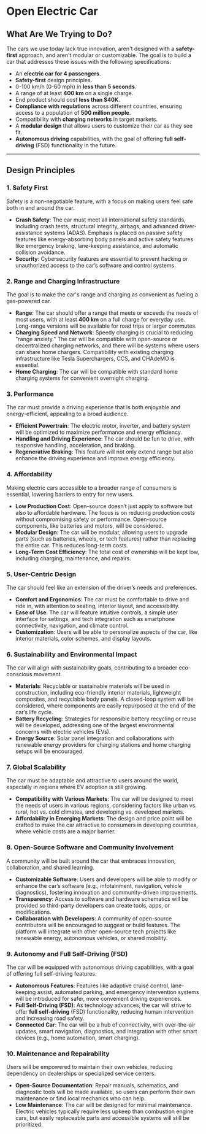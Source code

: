 # Open Electric Car

## What Are We Trying to Do?

The cars we use today lack true innovation, aren't designed with a **safety-first** approach, and aren't modular or customizable. The goal is to build a car that addresses these issues with the following specifications:

- An **electric car for 4 passengers**.
- **Safety-first** design principles.
- 0-100 km/h (0-60 mph) in **less than 5 seconds**.
- A range of at least **400 km** on a single charge.
- End product should cost **less than $40K**.
- **Compliance with regulations** across different countries, ensuring access to a population of **500 million people**.
- Compatibility with **charging networks** in target markets.
- A **modular design** that allows users to customize their car as they see fit.
- **Autonomous driving** capabilities, with the goal of offering **full self-driving** (FSD) functionality in the future.

---

## Design Principles

### 1. **Safety First**
Safety is a non-negotiable feature, with a focus on making users feel safe both in and around the car.

- **Crash Safety**: The car must meet all international safety standards, including crash tests, structural integrity, airbags, and advanced driver-assistance systems (ADAS). Emphasis is placed on passive safety features like energy-absorbing body panels and active safety features like emergency braking, lane-keeping assistance, and automatic collision avoidance.
- **Security**: Cybersecurity features are essential to prevent hacking or unauthorized access to the car’s software and control systems.

### 2. **Range and Charging Infrastructure**
The goal is to make the car's range and charging as convenient as fueling a gas-powered car.

- **Range**: The car should offer a range that meets or exceeds the needs of most users, with at least **400 km** on a full charge for everyday use. Long-range versions will be available for road trips or larger commutes.
- **Charging Speed and Network**: Speedy charging is crucial to reducing "range anxiety." The car will be compatible with open-source or decentralized charging networks, and there will be systems where users can share home chargers. Compatibility with existing charging infrastructure like Tesla Superchargers, CCS, and CHAdeMO is essential.
- **Home Charging**: The car will be compatible with standard home charging systems for convenient overnight charging.

### 3. **Performance**
The car must provide a driving experience that is both enjoyable and energy-efficient, appealing to a broad audience.

- **Efficient Powertrain**: The electric motor, inverter, and battery system will be optimized to maximize performance and energy efficiency.
- **Handling and Driving Experience**: The car should be fun to drive, with responsive handling, acceleration, and braking.
- **Regenerative Braking**: This feature will not only extend range but also enhance the driving experience and improve energy efficiency.

### 4. **Affordability**
Making electric cars accessible to a broader range of consumers is essential, lowering barriers to entry for new users.

- **Low Production Cost**: Open-source doesn’t just apply to software but also to affordable hardware. The focus is on reducing production costs without compromising safety or performance. Open-source components, like batteries and motors, will be considered.
- **Modular Design**: The car will be modular, allowing users to upgrade parts (such as batteries, wheels, or tech features) rather than replacing the entire car. This reduces long-term costs.
- **Long-Term Cost Efficiency**: The total cost of ownership will be kept low, including charging, maintenance, and repairs.

### 5. **User-Centric Design**
The car should feel like an extension of the driver’s needs and preferences.

- **Comfort and Ergonomics**: The car must be comfortable to drive and ride in, with attention to seating, interior layout, and accessibility.
- **Ease of Use**: The car will feature intuitive controls, a simple user interface for settings, and tech integration such as smartphone connectivity, navigation, and climate control.
- **Customization**: Users will be able to personalize aspects of the car, like interior materials, color schemes, and display layouts.

### 6. **Sustainability and Environmental Impact**
The car will align with sustainability goals, contributing to a broader eco-conscious movement.

- **Materials**: Recyclable or sustainable materials will be used in construction, including eco-friendly interior materials, lightweight composites, and recyclable body panels. A closed-loop system will be considered, where components are easily repurposed at the end of the car’s life cycle.
- **Battery Recycling**: Strategies for responsible battery recycling or reuse will be developed, addressing one of the largest environmental concerns with electric vehicles (EVs).
- **Energy Source**: Solar panel integration and collaborations with renewable energy providers for charging stations and home charging setups will be encouraged.

### 7. **Global Scalability**
The car must be adaptable and attractive to users around the world, especially in regions where EV adoption is still growing.

- **Compatibility with Various Markets**: The car will be designed to meet the needs of users in various regions, considering factors like urban vs. rural, hot vs. cold climates, and developing vs. developed markets.
- **Affordability in Emerging Markets**: The design and price point will be crafted to make the car attractive to consumers in developing countries, where vehicle costs are a major barrier.

### 8. **Open-Source Software and Community Involvement**
A community will be built around the car that embraces innovation, collaboration, and shared learning.

- **Customizable Software**: Users and developers will be able to modify or enhance the car’s software (e.g., infotainment, navigation, vehicle diagnostics), fostering innovation and community-driven improvements.
- **Transparency**: Access to software and hardware schematics will be provided so third-party developers can create tools, apps, or modifications.
- **Collaboration with Developers**: A community of open-source contributors will be encouraged to suggest or build features. The platform will integrate with other open-source tech projects like renewable energy, autonomous vehicles, or shared mobility.

### 9. **Autonomy and Full Self-Driving (FSD)**
The car will be equipped with autonomous driving capabilities, with a goal of offering full self-driving features.

- **Autonomous Features**: Features like adaptive cruise control, lane-keeping assist, automated parking, and emergency intervention systems will be introduced for safer, more convenient driving experiences.
- **Full Self-Driving (FSD)**: As technology advances, the car will strive to offer **full self-driving** (FSD) functionality, reducing human intervention and increasing road safety.
- **Connected Car**: The car will be a hub of connectivity, with over-the-air updates, smart navigation, diagnostics, and integration with other smart devices (e.g., home automation, smart charging).

### 10. **Maintenance and Repairability**
Users will be empowered to maintain their own vehicles, reducing dependency on dealerships or specialized service centers.

- **Open-Source Documentation**: Repair manuals, schematics, and diagnostic tools will be made available, so users can perform their own maintenance or find local mechanics who can help.
- **Low Maintenance**: The car will be designed for minimal maintenance. Electric vehicles typically require less upkeep than combustion engine cars, but easily replaceable parts and accessible systems will still be prioritized.
